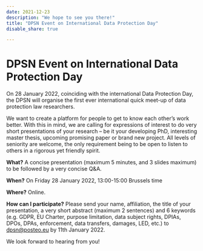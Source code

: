 ```yaml
---
date: 2021-12-23
description: "We hope to see you there!"
title: "DPSN Event on International Data Protection Day"
disable_share: true

---
```


# DPSN Event on International Data Protection Day

On 28 January 2022, coinciding with the international Data Protection Day, the DPSN will organise the first ever international quick meet-up of data protection law researchers.
 
We want to create a platform for people to get to know each other’s work better. With this in mind, we are calling for expressions of interest to do very short presentations of your research – be it your developing PhD, interesting master thesis, upcoming promising paper or brand new project. All levels of seniority are welcome, the only requirement being to be open to listen to others in a rigorous yet friendly spirit.
 
**What?**
A concise presentation (maximum 5 minutes, and 3 slides maximum) to be followed by a very concise Q&A.
 
**When?**
On Friday 28 January 2022, 13:00-15:00 Brussels time
 
**Where?**
Online.
 
**How can I participate?**
Please send your name, affiliation, the title of your presentation, a very short abstract (maximum 2 sentences) and 6 keywords (e.g. GDPR, EU Charter, purpose limitation, data subject rights, DPIAs, DPOs, DPAs, enforcement, data transfers, damages, LED, etc.) to dpsn@posteo.eu by 11th  January 2022.
 
We look forward to hearing from you!
